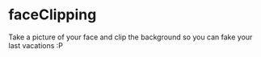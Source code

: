 # faceClipping
Take a picture of your face and clip the background so you can fake your last vacations :P
